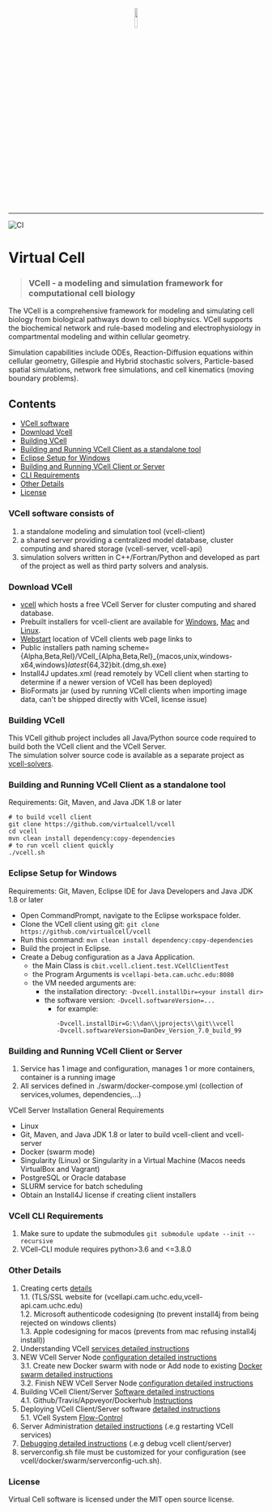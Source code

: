 <p align="center" width="100%">
 <a href="https://vcell.org">
    <img width="10%" src="https://github.com/biosimulations/Biosimulations/blob/dev/biosimulations/libs/shared/assets/src/assets/images/about/partners/vcell.svg">
 </a>
</p>

---
![CI](https://github.com/virtualcell/vcell/workflows/CI/badge.svg)
# Virtual Cell
> ### VCell - a modeling and simulation framework for computational cell biology

The VCell is a comprehensive framework for modeling and simulating cell biology from biological pathways down to cell biophysics. VCell supports the biochemical network and rule-based modeling and electrophysiology in compartmental modeling and within cellular geometry.  

Simulation capabilities include ODEs, Reaction-Diffusion equations within cellular geometry, Gillespie and Hybrid stochastic solvers, Particle-based spatial simulations, network free simulations, and cell kinematics (moving boundary problems).  

## Contents
* [VCell software](#vcell-software-consists-of)
* [Download Vcell](#download-vcell)
* [Building VCell](#building-vcell)
* [Building and Running VCell Client as a standalone tool](#building-and-running-vcell-client-as-a-standalone-tool)
* [Eclipse Setup for Windows](#eclipse-setup-for-windows)
* [Building and Running VCell Client or Server](#building-and-running-vcell-client-or-server)
* [CLI Requirements](#vcell-cli-requirements)
* [Other Details](#other-details)
* [License](#license)

### VCell software consists of
1) a standalone modeling and simulation tool (vcell-client)
2) a shared server providing a centralized model database, cluster computing and shared storage (vcell-server, vcell-api)
3) simulation solvers written in C++/Fortran/Python and developed as part of the project as well as third party solvers and analysis. 

### Download VCell
- [vcell](http://vcell.org) which hosts a free VCell Server for cluster computing and shared database.  
- Prebuilt installers for vcell-client are available for [Windows](https://vcell.org/webstart/Rel/VCell_Rel_windows-x64_latest_64bit.exe), [Mac](https://vcell.org/webstart/Rel/VCell_Rel_macos_latest_64bit.dmg) and [Linux](https://vcell.org/webstart/Rel/VCell_Rel_unix_latest_64bit.sh).  
- [Webstart](http://vcell.org/webstart) location of VCell clients web page links to   
- Public installers path naming scheme= {Alpha,Beta,Rel}/VCell_{Alpha,Beta,Rel}_{macos,unix,windows-x64,windows}_latest_{64,32}bit.{dmg,sh.exe}  
- Install4J updates.xml (read remotely by VCell client when starting to determine if a newer version of VCell has been deployed)  
- BioFormats jar (used by running VCell clients when importing image data, can't be shipped directly with VCell, license issue)

### Building VCell
This VCell github project includes all Java/Python source code required to build both the VCell client and the VCell Server.  
The simulation solver source code is available as a separate project as [vcell-solvers](https://github.com/virtualcell/vcell-solvers).

### Building and Running VCell Client as a standalone tool
Requirements:  Git, Maven, and Java JDK 1.8 or later

```
# to build vcell client
git clone https://github.com/virtualcell/vcell
cd vcell
mvn clean install dependency:copy-dependencies
# to run vcell client quickly
./vcell.sh
```

### Eclipse Setup for Windows
Requirements:  Git, Maven, Eclipse IDE for Java Developers and Java JDK 1.8 or later

  * Open CommandPrompt, navigate to the Eclipse workspace folder.
  * Clone the VCell client using git: `git clone https://github.com/virtualcell/vcell`
  * Run this command: `mvn clean install dependency:copy-dependencies`
  * Build the project in Eclipse.
  * Create a Debug configuration as a Java Application.
     * the Main Class is `cbit.vcell.client.test.VCellClientTest`
     * the Program Arguments is `vcellapi-beta.cam.uchc.edu:8080`
     * the VM needed arguments are:
         * the installation directory: `-Dvcell.installDir=<your install dir>`
         * the software version: `-Dvcell.softwareVersion=...`
           * for example:
               ```
               -Dvcell.installDir=G:\\dan\\jprojects\\git\\vcell
               -Dvcell.softwareVersion=DanDev_Version_7.0_build_99
               ```


### Building and Running VCell Client or Server
1. Service has 1 image and configuration, manages 1 or more containers, container is a running image  
2. All services defined in ./swarm/docker-compose.yml (collection of services,volumes, dependencies,...)  

VCell Server Installation General Requirements
  * Linux
  * Git, Maven, and Java JDK 1.8 or later to build vcell-client and vcell-server
  * Docker (swarm mode)
  * Singularity (Linux) or Singularity in a Virtual Machine (Macos needs VirtualBox and Vagrant)
  * PostgreSQL or Oracle database
  * SLURM service for batch scheduling
  * Obtain an Install4J license if creating client installers
  
### VCell CLI Requirements
1. Make sure to update the submodules `git submodule update --init --recursive`
2. VCell-CLI module requires python>3.6 and <=3.8.0


### Other Details
1. Creating certs [details](README_certs.md)  
    1.1. (TLS/SSL website for (vcellapi.cam.uchc.edu,vcell-api.cam.uchc.edu)  
    1.2. Microsoft authenticode codesigning (to prevent install4j from being rejected on windows clients)  
    1.3. Apple codesigning for macos (prevents from mac refusing install4j install))  
2. Understanding VCell [services detailed instructions](docker/README_serviceInfo.md)   
3. NEW VCell Server Node [configuration detailed instructions](docker/swarm/README_DockerSwarmConfig.md)  
    3.1. Create new Docker swarm with node or Add node to existing  [Docker swarm detailed instructions](docker/swarm/README_NodeAndSwarm.md)  
    3.2. Finish NEW VCell Server Node [configuration detailed instructions](docker/swarm/README_new_node_final_steps.md)  
4. Building VCell Client/Server [Software detailed instructions](docker/build/README.md)  
    4.1.  Github/Travis/Appveyor/Dockerhub [Instructions](README_git_trav_appv_dhub.md)  
5. Deploying VCell Client/Server software [detailed instructions](docker/swarm/README.md)  
    5.1. VCell System [Flow-Control](README_flow_control.md)  
6. Server Administration [detailed instructions](docker/swarm/README_admin.md) (.e.g restarting VCell services)  
7.  [Debugging detailed instructions](README_Debugging.md) (.e.g debug vcell client/server)  
8. serverconfig.sh file must be customized for your configuration (see vcell/docker/swarm/serverconfig-uch.sh).  


### License
Virtual Cell software is licensed under the MIT open source license.
